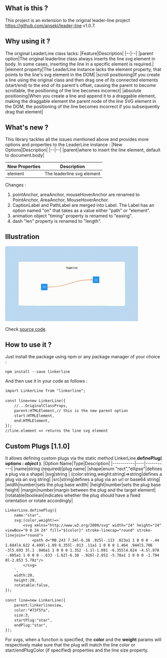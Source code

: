 ## What is this ?
This project is an extension to the original leader-line project https://github.com/anseki/leader-line v1.0.7.

## Why using it ?
The original LeaderLine class lacks:
|Feature|Description|
|--|--|
|parent option|The original leaderline class always inserts the line svg element in body. In some cases, inserting the line in a specific element is required.|
|element property|The LeaderLine instance lacks the element property, that points to the line's svg element in the DOM|
|scroll positioning|If you create a line using the original class and then drag one of its connected elements (start/end) to the end of its parent's offset, causing the parent to become scrollable, the positioning of the line becomes incorrect|
|absolute positioning|When you create a line and append it to a draggable element, making the draggable element the parent node of the line SVG element in the DOM, the positioning of the line becomes incorrect if you subsequently drag that element|

## What's new ?
This library tackles all the issues mentioned above and provides more  options and properties to the LeaderLine instance :
|New Options|Description|
|--|--|
|parent|where to insert the line element, default to document.body|

|New Properties|Description|
|--|--|
|element|The leaderline svg element|

Changes :
 1. pointAnchor, areaAnchor, mouseHoverAnchor are renamed to PointAnchor, AreaAnchor, MouseHoverAnchor.
 2. CaptionLabel and PathLabel are merged into Label. The Label has an option named "on" that takes as a value either "path" or "element".
 3. animation object "timing" property is renamed to "easing".
 4. dash "len" property is renamed to "length".
 
## Illustration
![Illustration](https://github.com/AhmedAyachi/RepoIllustrations/blob/main/LeaderLine/Illustration.gif)

Check [source code](https://github.com/AhmedAyachi/VritraExamples).

## How to use it ?
Just install the package using npm or any package manager of your choice :

    npm install --save linkerline

And then use it in your code as follows : 
	
	import LinkerLine from "linkerline";
	
    const line=new LinkerLine({
	    //...OriginalClassProps,
	    parent:HTMLElement,// this is the new parent option
	    start:HTMLElement,
	    end:HTMLElement,
    });
	//line.element => returns the line svg element

## Custom Plugs [1.1.0]
It allows defining custom plugs via the static method LinkerLine.**definePlug( options : *object* )**.
|Option Name|Type|Description|
|-----------|----|-----------|
|name|string (required)|plug name|
|shape|enum "rect","ellipse"|defines a plug via a shape|
|svg|string \| (color:string,weight:string)=>string|defines a plug via an svg string|
|src|string|defines a plug via an url or base64 string|
|width|number|sets the plug base width|
|height|number|sets the plug base height|
|margin|number|margin between the plug and the target element|
|rotatable|boolean|indicates whether the plug should have a fixed orientation or rotate accordingly|

    LinkerLine.definePlug({
		name:"star",
		svg:(color,weight)=>`
			<svg xmlns="http://www.w3.org/2000/svg" width="24" height="24" 	viewBox="0 0 24 24" fill="${color}" stroke-linecap="round" stroke-linejoin="round">
				<path d="M8.243 7.34l-6.38 .925l-.113 .023a1 1 0 0 0 -.44 1.684l4.622 4.499l-1.09 6.355l-.013 .11a1 1 0 0 0 1.464 .944l5.706 -3l5.693 3l.1 .046a1 1 0 0 0 1.352 -1.1l-1.091 -6.355l4.624 -4.5l.078 -.085a1 1 0 0 0 -.633 -1.62l-6.38 -.926l-2.852 -5.78a1 1 0 0 0 -1.794 0l-2.853 5.78z"/>
			</svg>
		`,
		width:20,
		height:20,
		rotatable:false,
	});

	const line=new LinkerLine({
		parent:linkerlineview,
		color:"#73f5fa",
		size:3,
		startPlug:"star",
		endPlug:"star",
	});

For svgs, when a function is specified, the **color** and the **weight**  params will respectively make sure that the plug will match the line color or start/endPlugColor (if specified) properties and the line size property.
